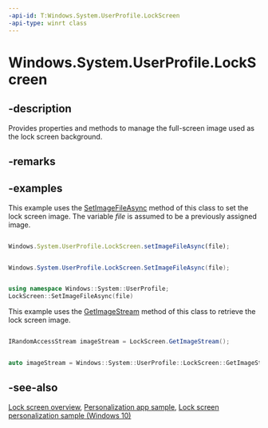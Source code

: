 ```yaml
---
-api-id: T:Windows.System.UserProfile.LockScreen
-api-type: winrt class
---
```


<!-- Class syntax.
public class LockScreen 
-->

# Windows.System.UserProfile.LockScreen

## -description

Provides properties and methods to manage the full-screen image used as the lock screen background.

## -remarks

## -examples

This example uses the [SetImageFileAsync](lockscreen_setimagefileasync.md) method of this class to set the lock screen image. The variable *file* is assumed to be a previously assigned image.

```javascript

Windows.System.UserProfile.LockScreen.setImageFileAsync(file);
```

```csharp

Windows.System.UserProfile.LockScreen.SetImageFileAsync(file);
```

```cpp

using namespace Windows::System::UserProfile;
LockScreen::SetImageFileAsync(file)
```

This example uses the [GetImageStream](lockscreen_getimagestream.md) method of this class to retrieve the lock screen image.

```csharp

IRandomAccessStream imageStream = LockScreen.GetImageStream();
```

```cpp

auto imageStream = Windows::System::UserProfile::LockScreen::GetImageStream();
```

## -see-also

[Lock screen overview](http://msdn.microsoft.com/library/07fefb48-f55c-4ab7-8b68-a8aed11074fd), [Personalization app sample](http://go.microsoft.com/fwlink/p/?linkid=231592), [Lock screen personalization sample (Windows 10)](http://go.microsoft.com/fwlink/p/?LinkId=620585)